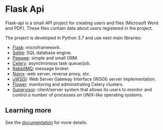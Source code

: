 # Flask Api

Flask-api is a small API project for creating users and files (Microsoft Word and PDF). These files contain data about users registered in the project.

The project is developed in Python 3.7 and use next main libraries:

* [Flask][flask]: microframework.
* [Sqlite][sqlite]: SQL database engine.
* [Peewee][peewee]: simple and small ORM.
* [Celery][celery]: asynchronous task queue/job.
* [RabbitMQ][rabbitmq]: message broker.
* [Nginx][nginx]: web server, reverse proxy, etc.
* [uWSGI][uwsgi]: Web Server Gateway Interface (WSGI) server implementation.
* [Flower][flower]: monitoring and administrating Celery clusters.
* [Supervisor][supervisor]: client/server system that allows its users to monitor and control a number of processes on UNIX-like operating systems.

## Learning more

See the [documentation][documentation] for more details.


[flask]: https://flask.palletsprojects.com
[sqlite]: https://www.sqlite.org
[peewee]: http://docs.peewee-orm.com/en/latest
[celery]: http://www.celeryproject.org
[rabbitmq]: https://www.rabbitmq.com
[nginx]: https://www.nginx.com
[uwsgi]: https://uwsgi-docs.readthedocs.io
[flower]: https://flower.readthedocs.io/en/latest
[supervisor]: http://supervisord.org
[documentation]: https://flask-api.readthedocs.io/en/latest/
